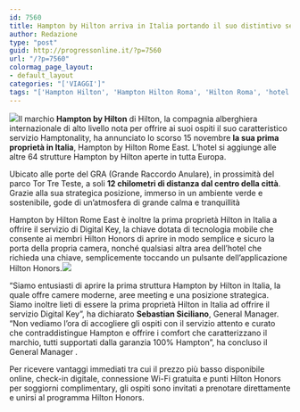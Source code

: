 ```yaml
---
id: 7560
title: Hampton by Hilton arriva in Italia portando il suo distintivo servizio a Roma
author: Redazione
type: "post"
guid: http://progressonline.it/?p=7560
url: "/?p=7560"
colormag_page_layout:
- default_layout
categories: "['VIAGGI']"
tags: "['Hampton Hilton', 'Hampton Hilton Roma', 'Hilton Roma', 'hotel Roma']"
---
```


![](https://progressonline.it/wp-content/uploads/2017/12/roma-est-300x117.jpg)Il marchio **Hampton by Hilton** di Hilton, la compagnia alberghiera internazionale di alto livello nota per offrire ai suoi ospiti il suo caratteristico servizio Hamptonality, ha annunciato lo scorso 15 novembre **la sua prima proprietà in Italia**, Hampton by Hilton Rome East. L’hotel si aggiunge alle altre 64 strutture Hampton by Hilton aperte in tutta Europa.

Ubicato alle porte del GRA (Grande Raccordo Anulare), in prossimità del parco Tor Tre Teste, a soli **12 chilometri di distanza dal centro della città**. Grazie alla sua strategica posizione, immerso in un ambiente verde e sostenibile, gode di un’atmosfera di grande calma e tranquillità

Hampton by Hilton Rome East è inoltre la prima proprietà Hilton in Italia a offrire il servizio di Digital Key, la chiave dotata di tecnologia mobile che consente ai membri Hilton Honors di aprire in modo semplice e sicuro la porta della propria camera, nonché qualsiasi altra area dell’hotel che richieda una chiave, semplicemente toccando un pulsante dell’applicazione Hilton Honors.![](https://progressonline.it/wp-content/uploads/2017/12/HAMPTONALITY-300x201.jpg)

“Siamo entusiasti di aprire la prima struttura Hampton by Hilton in Italia, la quale offre camere moderne, aree meeting e una posizione strategica. Siamo inoltre lieti di essere la prima proprietà Hilton in Italia ad offrire il servizio Digital Key”, ha dichiarato **Sebastian Siciliano**, General Manager. “Non vediamo l’ora di accogliere gli ospiti con il servizio attento e curato che contraddistingue Hampton e offrire i comfort che caratterizzano il marchio, tutti supportati dalla garanzia 100% Hampton”, ha concluso il General Manager .

Per ricevere vantaggi immediati tra cui il prezzo più basso disponibile online, check-in digitale, connessione Wi-Fi gratuita e punti Hilton Honors per soggiorni complimentary, gli ospiti sono invitati a prenotare direttamente e unirsi al programma Hilton Honors.